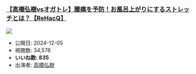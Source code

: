 ### [【高橋弘樹vsオガトレ】腰痛を予防！お風呂上がりにするストレッチとは？【ReHacQ】](https://www.youtube.com/watch?v=JNNqlIhO0qI)
[![](https://img.youtube.com/vi/JNNqlIhO0qI/sddefault.jpg)](https://www.youtube.com/watch?v=JNNqlIhO0qI)
-   公開日: 2024-12-05
-   視聴数: 34,578
-   **いいね数: 835**
-   出演者: [高橋弘樹](/rehacq_fan/people/高橋弘樹 "wikilink")
